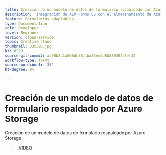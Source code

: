 ```yaml
---
title: Creación de un modelo de datos de formulario respaldado por Azure Storage
description: 'Integración de AEM Forms CS con el almacenamiento de Azure mediante el modelo de datos de formulario '
feature: Formularios adaptables
type: Documentation
role: Developer
level: Beginner
version: cloud-service
topic: Creative Cloud
thumbnail: 335385.jpg
kt: 8229
source-git-commit: aa90b2c1a066dc36d4ba26ecdb8b58939445ef34
workflow-type: tm+mt
source-wordcount: '35'
ht-degree: 8%

---
```


# Creación de un modelo de datos de formulario respaldado por Azure Storage

Creación de un modelo de datos de formulario respaldado por Azure Storage

>[!VIDEO](https://video.tv.adobe.com/v/335385/?quality=12&learn=on)

